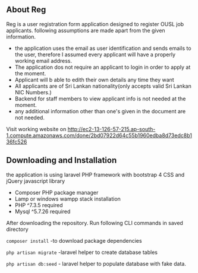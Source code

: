 ## About Reg

Reg is a user registration form application designed to register OUSL job applicants. 
following assumptions are made apart from the given information.

- the application uses the email as user identification and sends emails to the user, therefore I assumed every applicant will have a properly working email address. 
- The application dos not require an applicant to login in order to apply at the moment.
- Applicant will b able to edith their own details any time they want
- All applicants are of Sri Lankan nationality(only accepts valid Sri Lankan NIC Numbers.)
- Backend for staff members to view applicant info is not needed at the moment.
- any additional information other than one's given in the document are not needed.

Visit working website on 
<http://ec2-13-126-57-215.ap-south-1.compute.amazonaws.com/done/2bd07922d64c55b1960edba8d73edc8b136fc526>

## Downloading and Installation
the application is using laravel PHP framework with bootstrap 4 CSS and jQuery javascript library

- Composer PHP package manager 
- Lamp or windows wampp stack installation 
- PHP ^7.3.5 required
- Mysql ^5.7.26 required

After downloading the repository. Run following CLI commands in saved directory


`composer install` -to download package dependencies 

`php artisan migrate` -laravel helper to create database tables

`php artisan db:seed` - laravel helper to populate database with fake data. 



